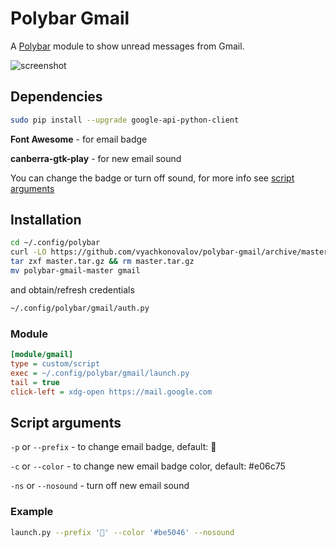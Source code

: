 # Polybar Gmail

A [Polybar](https://github.com/jaagr/polybar) module to show unread messages from Gmail.

![screenshot](https://github.com/vyachkonovalov/polybar-gmail/raw/master/preview.png)

## Dependencies

```sh
sudo pip install --upgrade google-api-python-client
```

**Font Awesome** - for email badge

**canberra-gtk-play** - for new email sound

You can change the badge or turn off sound, for more info see [script arguments](#script-arguments)

## Installation

```sh
cd ~/.config/polybar
curl -LO https://github.com/vyachkonovalov/polybar-gmail/archive/master.tar.gz
tar zxf master.tar.gz && rm master.tar.gz
mv polybar-gmail-master gmail
```

and obtain/refresh credentials

```sh
~/.config/polybar/gmail/auth.py
```

### Module

```ini
[module/gmail]
type = custom/script
exec = ~/.config/polybar/gmail/launch.py
tail = true
click-left = xdg-open https://mail.google.com
```

## Script arguments

`-p` or `--prefix` - to change email badge, default: 

`-c` or `--color` - to change new email badge color, default: #e06c75

`-ns` or `--nosound` - turn off new email sound

### Example

```sh
launch.py --prefix '📧' --color '#be5046' --nosound
```
